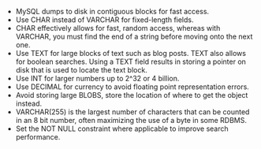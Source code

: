* MySQL dumps to disk in contiguous blocks for fast access.
* Use CHAR instead of VARCHAR for fixed-length fields.
* CHAR effectively allows for fast, random access, whereas with VARCHAR, you must find the end of a string before moving onto the next one.
* Use TEXT for large blocks of text such as blog posts. TEXT also allows for boolean searches. Using a TEXT field results in storing a pointer on disk that is used to locate the text block.
* Use INT for larger numbers up to 2^32 or 4 billion.
* Use DECIMAL for currency to avoid floating point representation errors.
* Avoid storing large BLOBS, store the location of where to get the object instead.
* VARCHAR(255) is the largest number of characters that can be counted in an 8 bit number, often maximizing the use of a byte in some RDBMS.
* Set the NOT NULL constraint where applicable to improve search performance.
